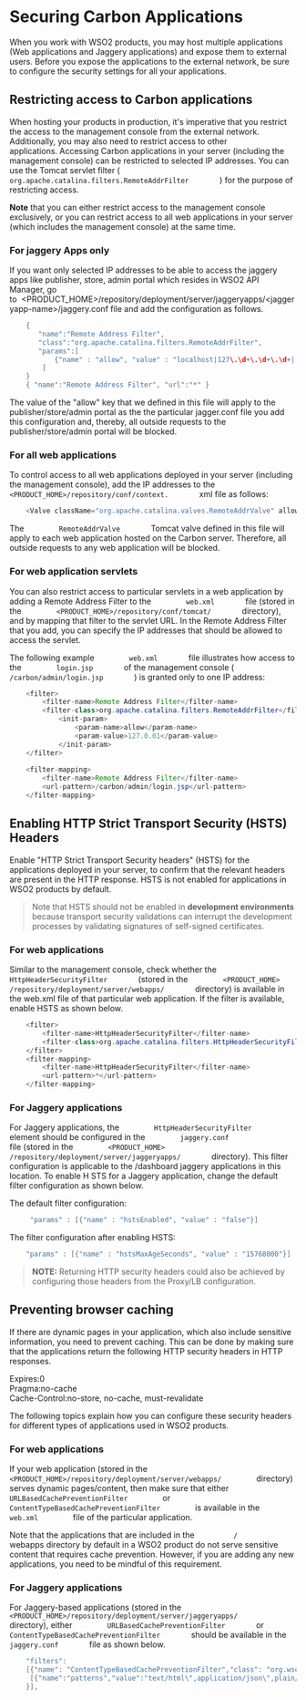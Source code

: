 # Securing Carbon Applications

When you work with WSO2 products, you may host multiple applications
(Web applications and Jaggery applications) and expose them to external
users. Before you expose the applications to the external network, be sure to
configure the security settings for all your applications.

## Restricting access to Carbon applications

When hosting your products in production, it's imperative that you
restrict the access to the management console from the external network.
Additionally, you may also need to restrict access to other
applications. Accessing Carbon applications in your server (including
the management console) can be restricted to selected IP addresses. You
can use the Tomcat servlet filter (
`         org.apache.catalina.filters.RemoteAddrFilter        ` ) for
the purpose of restricting access.

**Note** that you can either restrict access to the management console
exclusively, or you can restrict access to all web applications in your
server (which includes the management console) at the same time.  

### For jaggery Apps only

If you want only selected IP addresses to be able to access the jaggery
apps like publisher, store, admin portal which resides in WSO2 API
Manager, go
to  \<PRODUCT\_HOME\>/repository/deployment/server/jaggeryapps/\<jaggeryapp-name\>/jaggery.conf file
and add the configuration as follows.

``` java
    {
       "name":"Remote Address Filter",
       "class":"org.apache.catalina.filters.RemoteAddrFilter",
       "params":[
           {"name" : "allow", "value" : "localhost|127\.\d+\.\d+\.\d+|::1|0:0:0:0:0:0:0:1|your IP added here"}
        ]
    }
    { "name":"Remote Address Filter", "url":"*" }
```

The value of the "allow" key that we defined in this file will apply to
the publisher/store/admin portal as the the particular jagger.conf file
you add this configuration and, thereby, all outside requests to the
publisher/store/admin portal will be blocked.

### For all web applications

To control access to all web applications deployed in your server
(including the management console), add the IP addresses to the
`         <PRODUCT_HOME>/repository/conf/context.        ` xml file as
follows:  

``` java
    <Valve className="org.apache.catalina.valves.RemoteAddrValve" allow="<IP-address-01>|<IP-address-02>|<IP-address-03>"/>
```

The `         RemoteAddrValve        ` Tomcat valve defined in this file
will apply to each web application hosted on the Carbon server.
Therefore, all outside requests to any web application will be blocked.

### For web application servlets

You can also restrict access to particular servlets in a web application
by adding a Remote Address Filter to the `         web.xml        ` file
(stored in the `         <PRODUCT_HOME>/repository/conf/tomcat/        `
directory), and by mapping that filter to the servlet URL. In the Remote
Address Filter that you add, you can specify the IP addresses that
should be allowed to access the servlet.

  
The following example `         web.xml        ` file illustrates how
access to the `         login.jsp        ` of the management console (
`         /carbon/admin/login.jsp        ` ) is granted only to one IP
address:  

``` java
    <filter>
        <filter-name>Remote Address Filter</filter-name>
        <filter-class>org.apache.catalina.filters.RemoteAddrFilter</filter-class>
            <init-param>
                <param-name>allow</param-name>
                <param-value>127.0.01</param-value>
            </init-param>
    </filter>
    
    <filter-mapping>
        <filter-name>Remote Address Filter</filter-name>
        <url-pattern>/carbon/admin/login.jsp</url-pattern>
    </filter-mapping>
```

## Enabling HTTP Strict Transport Security (HSTS) Headers

Enable "HTTP Strict Transport Security headers" (HSTS) for the
applications deployed in your server, to confirm that the relevant
headers are present in the HTTP response. HSTS is not enabled for
applications in WSO2 products by default.

> Note that HSTS should not be enabled in **development environments**
because transport security validations can interrupt the development
processes by validating signatures of self-signed certificates.

### For web applications

Similar to the management console, check whether the
`         HttpHeaderSecurityFilter        ` (stored in the
`         <PRODUCT_HOME>        `
`         /repository/deployment/server/webapps/        ` directory) is
available in the web.xml file of that particular web application. If the
filter is available, enable HSTS as shown below.

``` java
    <filter>
        <filter-name>HttpHeaderSecurityFilter</filter-name>        
        <filter-class>org.apache.catalina.filters.HttpHeaderSecurityFilter</filter-class> 
    </filter>
    <filter-mapping>     
        <filter-name>HttpHeaderSecurityFilter</filter-name>     
        <url-pattern>*</url-pattern> 
    </filter-mapping>
```
### For Jaggery applications

For Jaggery applications, the
`         HttpHeaderSecurityFilter        ` element should be configured
in the `         jaggery.conf        ` file (stored in the
`         <PRODUCT_HOME>        `
`         /repository/deployment/server/jaggeryapps/        `
directory). This filter configuration is applicable to the /dashboard
jaggery applications in this location. To enable H STS for a Jaggery
application, change the default filter configuration as shown below.

The default filter configuration:

``` java
     "params" : [{"name" : "hstsEnabled", "value" : "false"}]
```

The filter configuration after enabling HSTS:

``` java
    "params" : [{"name" : "hstsMaxAgeSeconds", "value" : "15768000"}]
```

> **NOTE:** Returning HTTP security headers could also be achieved by
configuring those headers from the Proxy/LB configuration.


## Preventing browser caching

If there are dynamic pages in your application, which also include
sensitive information, you need to prevent caching. This can be done by
making sure that the applications return the following HTTP security
headers in HTTP responses.

Expires:0  
Pragma:no-cache  
Cache-Control:no-store, no-cache, must-revalidate

The following topics explain how you can configure these security
headers for different types of applications used in WSO2 products.

### For web applications

If your web application (stored in the
`          <PRODUCT_HOME>/repository/deployment/server/webapps/         `
directory) serves dynamic pages/content, then make sure that either
`          URLBasedCachePreventionFilter         ` or
`          ContentTypeBasedCachePreventionFilter         ` is available
in the `          web.xml         ` file of the particular application.

Note that the applications that are included in the
`          /         ` webapps directory by default in a WSO2 product do
not serve sensitive content that requires cache prevention. However, if
you are adding any new applications, you need to be mindful of this
requirement.

### For Jaggery applications

For Jaggery-based applications (stored in the
`         <PRODUCT_HOME>/repository/deployment/server/jaggeryapps/        `
directory), either `         URLBasedCachePreventionFilter        ` or
`         ContentTypeBasedCachePreventionFilter        ` should be
available in the `         jaggery.conf        ` file as shown below.

``` java
    "filters":
    [{"name": "ContentTypeBasedCachePreventionFilter","class": "org.wso2.carbon.ui.filters.cache.ContentTypeBasedCachePreventionFilter","params": 
     [{"name":"patterns","value":"text/html\",application/json\",plain/text"},{"name" : "filterAction","value":"enforce"},  {"name":"httpHeaders","value": "Cache-Control: no-store, no-cache, must-revalidate, private"}]        
    }],
```
